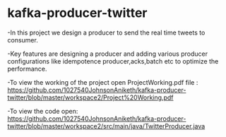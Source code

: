 # kafka-producer-twitter

-In this project we design a producer to send the real time tweets to consumer.

-Key features are designing a producer and adding various producer configurations like idempotence producer,acks,batch etc to optimize the performance. 

-To view the working of the project open ProjectWorking.pdf file :
https://github.com/1027540JohnsonAniketh/kafka-producer-twitter/blob/master/workspace2/Project%20Working.pdf

-To view the code open:   
https://github.com/1027540JohnsonAniketh/kafka-producer-twitter/blob/master/workspace2/src/main/java/TwitterProducer.java
